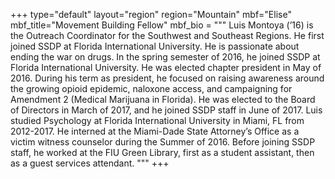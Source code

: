 +++
type="default"
layout="region"
region="Mountain"
mbf="Elise"
mbf_title="Movement Building Fellow"
mbf_bio = """
Luis Montoya (’16) is the Outreach Coordinator for the Southwest and Southeast Regions. He first joined SSDP at Florida International University. He is passionate about ending the war on drugs. In the spring semester of 2016, he joined SSDP at Florida International University. He was elected chapter president in May of 2016. During his term as president, he focused on raising awareness around the growing opioid epidemic, naloxone access, and campaigning for Amendment 2 (Medical Marijuana in Florida). He was elected to the Board of Directors in March of 2017, and he joined SSDP staff in June of 2017. Luis studied Psychology at Florida International University in Miami, FL from 2012-2017. He interned at the Miami-Dade State Attorney’s Office as a victim witness counselor during the Summer of 2016. Before joining SSDP staff, he worked at the FIU Green Library, first as a student assistant, then as a guest services attendant.
"""
+++
